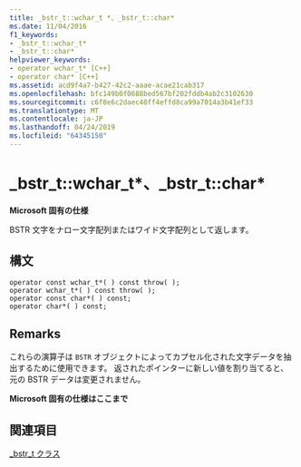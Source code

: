 ```yaml
---
title: _bstr_t::wchar_t *、_bstr_t::char*
ms.date: 11/04/2016
f1_keywords:
- _bstr_t::wchar_t*
- _bstr_t::char*
helpviewer_keywords:
- operator wchar_t* [C++]
- operator char* [C++]
ms.assetid: acd9f4a7-b427-42c2-aaae-acae21cab317
ms.openlocfilehash: bfc149b0f0688bed567bf202fddb4ab2c3102630
ms.sourcegitcommit: c6f8e6c2daec40ff4effd8ca99a7014a3b41ef33
ms.translationtype: MT
ms.contentlocale: ja-JP
ms.lasthandoff: 04/24/2019
ms.locfileid: "64345150"
---
```

# <a name="bstrtwchart-bstrtchar"></a>_bstr_t::wchar_t\*、_bstr_t::char\*

**Microsoft 固有の仕様**

BSTR 文字をナロー文字配列またはワイド文字配列として返します。

## <a name="syntax"></a>構文

```
operator const wchar_t*( ) const throw( );
operator wchar_t*( ) const throw( );
operator const char*( ) const;
operator char*( ) const;
```

## <a name="remarks"></a>Remarks

これらの演算子は `BSTR` オブジェクトによってカプセル化された文字データを抽出するために使用できます。 返されたポインターに新しい値を割り当てると、元の BSTR データは変更されません。

**Microsoft 固有の仕様はここまで**

## <a name="see-also"></a>関連項目

[_bstr_t クラス](../cpp/bstr-t-class.md)